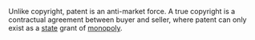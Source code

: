 Unlike copyright, patent is an anti-market force. A true copyright is a contractual agreement between buyer and seller, where patent can only exist as a [state](Glossary#state) grant of [monopoly](http://cdn.whipups.net/uploads/236/7patents_copyrights.pdf).